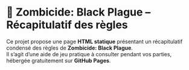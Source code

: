 # 🧟 Zombicide: Black Plague – Récapitulatif des règles

Ce projet propose une page **HTML statique** présentant un récapitulatif condensé des règles de **Zombicide: Black Plague**.  
Il s’agit d’une aide de jeu pratique à consulter pendant vos parties, hébergée gratuitement sur **GitHub Pages**.
